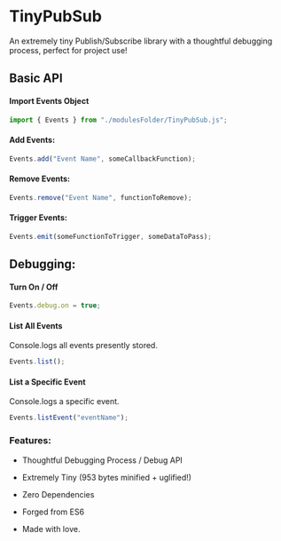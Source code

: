 # TinyPubSub
An extremely tiny Publish/Subscribe library with a thoughtful debugging process, perfect for project use! 

## Basic API

#### Import Events Object
```javascript
import { Events } from "./modulesFolder/TinyPubSub.js";
```

#### Add Events:

```javascript
Events.add("Event Name", someCallbackFunction);
```

#### Remove Events:

```javascript
Events.remove("Event Name", functionToRemove);
```

#### Trigger Events:

```javascript
Events.emit(someFunctionToTrigger, someDataToPass);
```

## Debugging:

#### Turn On / Off
```javascript
Events.debug.on = true;
```


#### List All Events
Console.logs all events presently stored.

```javascript
Events.list();
```

#### List a Specific Event

Console.logs a specific event.

```javascript
Events.listEvent("eventName");
```

### Features:
* Thoughtful Debugging Process / Debug API

* Extremely Tiny (953 bytes minified + uglified!)

*  Zero Dependencies

* Forged from ES6

* Made with love. 